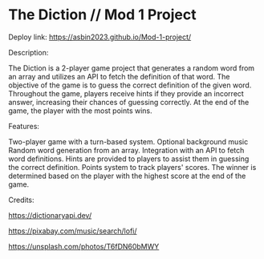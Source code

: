 # The Diction  // Mod 1 Project

Deploy link: https://asbin2023.github.io/Mod-1-project/


Description:

The Diction is a 2-player game project that generates a random word from an array and utilizes an API to fetch the definition of that word. The objective of the game is to guess the correct definition of the given word. Throughout the game, players receive hints if they provide an incorrect answer, increasing their chances of guessing correctly. At the end of the game, the player with the most points wins.


Features:

Two-player game with a turn-based system.
Optional background music 
Random word generation from an array.
Integration with an API to fetch word definitions.
Hints are provided to players to assist them in guessing the correct definition.
Points system to track players' scores.
The winner is determined based on the player with the highest score at the end of the game.

Credits:

https://dictionaryapi.dev/

https://pixabay.com/music/search/lofi/

https://unsplash.com/photos/T6fDN60bMWY
